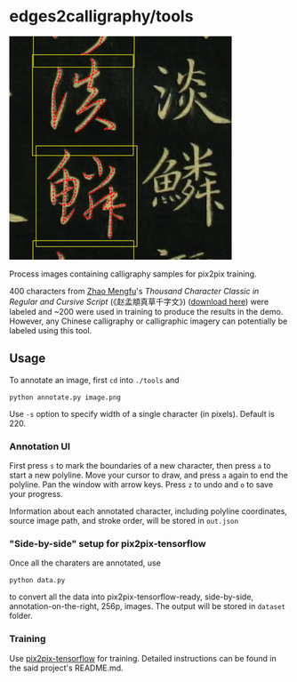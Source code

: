 # edges2calligraphy/tools

![](../screenshots/screen02.png)

Process images containing calligraphy samples for pix2pix training. 

400 characters from [Zhao Mengfu](https://en.wikipedia.org/wiki/Zhao_Mengfu)'s *Thousand Character Classic in Regular and Cursive Script* (《赵孟頫真草千字文》) ([download here](https://shuge.org/ebook/zhencao-qianziwen/)) were labeled and ~200 were used in training to produce the results in the demo. However, any Chinese calligraphy or calligraphic imagery can potentially be labeled using this tool.

## Usage

To annotate an image, first `cd` into `./tools` and

```
python annotate.py image.png
```

Use `-s` option to specify width of a single character (in pixels). Default is 220.

### Annotation UI

First press `s` to mark the boundaries of a new character, then press `a` to start a new polyline. Move your cursor to draw, and press `a` again to end the polyline. Pan the window with arrow keys. Press `z` to undo and `o` to save your progress.

Information about each annotated character, including polyline coordinates, source image path, and stroke order, will be stored in `out.json`

### "Side-by-side" setup for pix2pix-tensorflow

Once all the charaters are annotated, use

```
python data.py
```
to convert all the data into pix2pix-tensorflow-ready, side-by-side, annotation-on-the-right, 256p, images. The output will be stored in `dataset` folder.

### Training

Use [pix2pix-tensorflow](https://github.com/affinelayer/pix2pix-tensorflow) for training. Detailed instructions can be found in the said project's README.md.